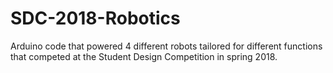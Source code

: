 # SDC-2018-Robotics
Arduino code that powered 4 different robots tailored for different functions that competed at the Student Design Competition in spring 2018.
